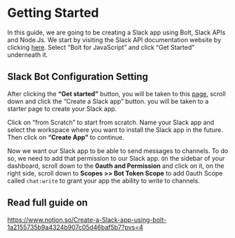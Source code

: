# Getting Started

In this guide, we are going to be creating a Slack app using Bolt, Slack APIs and Node.Js. We start by visiting the Slack API documentation website by clicking [here](https://api.slack.com/bolt). Select “Bolt for JavaScript” and click “Get Started” underneath it.

## Slack Bot Configuration Setting

After clicking the **“Get started”** button, you will be taken to this [page](https://api.slack.com/start/building/bolt-js), scroll down and click the “Create a Slack app” button. you will be taken to a starter page to create your Slack app.

Click on “from Scratch” to start from scratch. Name your Slack app and select the workspace where you want to install the Slack app in the future. Then click on **“Create App”** to continue.

Now we want our Slack app to be able to send messages to channels. To do so, we need to add that permission to our Slack app. `O`n the sidebar of your dashboard, scroll down to the **0auth and Permission** and click on it, on the right side, scroll down to **Scopes >> Bot Token Scope** to add 0auth Scope called `chat:write` to grant your app the ability to write to channels.

## Read full guide on

https://www.notion.so/Create-a-Slack-app-using-bolt-1a2155735b9a4324b907c05d46baf5b7?pvs=4
